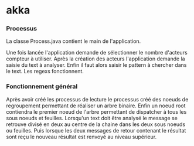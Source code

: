 # akka

### Processus 

La classe Process.java contient le main de l'application.

Une fois lancée l'application demande de sélectionner le nombre d'acteurs compteur à utiliser.
Après la création des acteurs l'application demande la saisie du text à analyser.
Enfin il faut alors saisir le pattern à chercher dans le text. Les regexs fonctionnent.

### Fonctionnement général

Après avoir créé les processus de lecture le processus créé des noeuds de regroupement permettant de réaliser
un arbre binaire.
Enfin un noeud root contiendra le premier noeud de l'arbre permettant de dispatcher à tous les sous noeuds
et feuilles.
Lorsqu'un text doit être analysé le message se retrouve divisé en deux au centre de la chaine dans les deux
sous noeuds ou feuilles. Puis lorsque les deux messages de retour contenant le résultat sont reçu le nouveau
résultat est renvoyé au niveau supérieur.